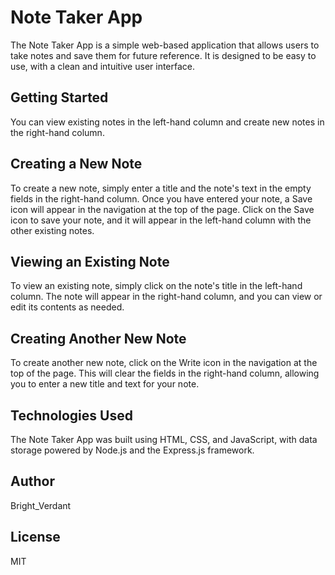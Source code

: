 # Note Taker App
The Note Taker App is a simple web-based application that allows users to take notes and save them for future reference. It is designed to be easy to use, with a clean and intuitive user interface.

## Getting Started
You can view existing notes in the left-hand column and create new notes in the right-hand column.

## Creating a New Note
To create a new note, simply enter a title and the note's text in the empty fields in the right-hand column. Once you have entered your note, a Save icon will appear in the navigation at the top of the page. Click on the Save icon to save your note, and it will appear in the left-hand column with the other existing notes.

## Viewing an Existing Note
To view an existing note, simply click on the note's title in the left-hand column. The note will appear in the right-hand column, and you can view or edit its contents as needed.

## Creating Another New Note
To create another new note, click on the Write icon in the navigation at the top of the page. This will clear the fields in the right-hand column, allowing you to enter a new title and text for your note.

## Technologies Used
The Note Taker App was built using HTML, CSS, and JavaScript, with data storage powered by Node.js and the Express.js framework.

## Author
Bright_Verdant

## License
MIT